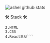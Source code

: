 
![ashel github stats](https://github-readme-stats.vercel.app/api?username=ashel0530&show_icons=true)

🛠 Stack 🛠
```1.JAVA SCRIPT
2.HTML
3.CSS
4.React초보```
